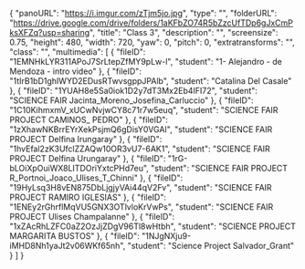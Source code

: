 {
      "panoURL": "https://i.imgur.com/zTjm5jo.jpg",
      "type": "",
      "folderURL": "https://drive.google.com/drive/folders/1aKFbZO74R5bZzcUfTDp6gJxCmPksXFZq?usp=sharing",
      "title": "Class 3",
      "description": "",
      "screensize": 0.75,
      "height": 480,
      "width": 720,
      "yaw": 0,
      "pitch": 0,
      "extratransforms": "",
      "class": "",
      "multimedia": [
         {
            "fileID": "1EMNHkLYR311APoJ7SrLtepZfMY9pLw-l",
            "student": "1- Alejandro - de Mendoza - intro video"
         },
         {
            "fileID": "1tIrB1bD1ghIWYD2EDusRTwvsgppJPAlb",
            "student": "Catalina Del Casale"
         },
         {
            "fileID": "1YUAH8e5Sa0iok1D2y7dT3Mx2Eb4IFI72",
            "student": "SCIENCE FAIR Jacinta_Moreno_Josefina_Carluccio"
         },
         {
            "fileID": "1C10KihmxmV_xUCwNvjwCY8c71r7w5euq",
            "student": "SCIENCE FAIR PROJECT CAMINOS_ PEDRO"
         },
         {
            "fileID": "1zXhawNKBrrEYrXekPsjmQ6gDisY0VGAI",
            "student": "SCIENCE FAIR PROJECT Delfina Irungaray"
         },
         {
            "fileID": "1hvEfal2zK3UfclZZAQw10OR3vU7-6AK1",
            "student": "SCIENCE FAIR PROJECT Delfina Urungaray"
         },
         {
            "fileID": "1rG-bLOiXpOuiWX8LITDOriYxtcPHd7eu",
            "student": "SCIENCE FAIR PROJECT R_Portnoi_Joaco_Ulises_T_Chinni"
         },
         {
            "fileID": "19HyLsq3H8vEN875DbLjgjyVAi44qV2Fv",
            "student": "SCIENCE FAIR PROJECT RAMIRO IGLESIAS"
         },
         {
            "fileID": "1ENEy2rGhrflMqVU5GNX3OTlvloKrVwPs",
            "student": "SCIENCE FAIR PROJECT Ulises Champalanne"
         },
         {
            "fileID": "1xZAcRhLZFC0aZ2OzJjZDgV96Tl8wHtbh",
            "student": "SCIENCE PROJECT MARGARITA BUSTOS"
         },
         {
            "fileID": "1NJgNXju9-iMHD8Nh1yaJt2v06WKf65nh",
            "student": "Science Project Salvador_Grant"
         }
      ]
   }